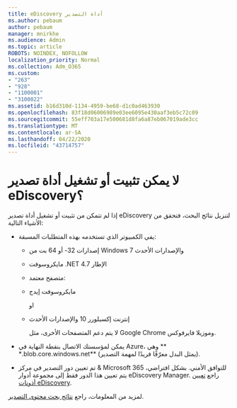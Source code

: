```yaml
---
title: eDiscovery أداة التصدير
ms.author: pebaum
author: pebaum
manager: mnirkhe
ms.audience: Admin
ms.topic: article
ROBOTS: NOINDEX, NOFOLLOW
localization_priority: Normal
ms.collection: Adm_O365
ms.custom:
- "263"
- "928"
- "1100001"
- "3100022"
ms.assetid: b16d310d-1134-4959-be68-d1c0ad463930
ms.openlocfilehash: 83f18d06006989e03ee6095e430aaf3eb5c72c09
ms.sourcegitcommit: 55eff703a17e500681d8fa6a87eb067019ade3cc
ms.translationtype: MT
ms.contentlocale: ar-SA
ms.lasthandoff: 04/22/2020
ms.locfileid: "43714757"
---
```

# <a name="cant-install-or-run-the-ediscovery-export-tool"></a>لا يمكن تثبيت أو تشغيل أداة تصدير eDiscovery؟

إذا لم تتمكن من تثبيت أو تشغيل أداة تصدير eDiscovery لتنزيل نتائج البحث، فتحقق من الأشياء التالية:
  
- يفي الكمبيوتر الذي تستخدمه بهذه المتطلبات المسبقة:

  - إصدارات 32- أو 64 بت من Windows 7 والإصدارات الأحدث

  - مايكروسوفت .NET الإطار 4.7

  - متصفح معتمد:

  - مايكروسوفت إيدج

    او

  - إنترنت إكسبلورر 10 والإصدارات الأحدث

    لا يتم دعم المتصفحات الأخرى، مثل Google Chrome وموزيلا فايرفوكس.

- يمكن لمؤسستك الاتصال بنقطة النهاية في Azure، وهي ** \*.blob.core.windows.net** (يمثل البدل معرّفًا فريدًا لمهمة التصدير).

- تم تعيين دور التصدير في مركز &amp; Microsoft 365 للتوافق الأمني. بشكل افتراضي، يتم تعيين هذا الدور فقط إلى مجموعة أدوار eDiscovery Manager. راجع [تعيين أذونات eDiscovery](https://docs.microsoft.com/office365/securitycompliance/assign-ediscovery-permissions).

لمزيد من المعلومات، راجع [نتائج بحث محتوى التصدير](https://docs.microsoft.com/office365/securitycompliance/export-search-results).
  